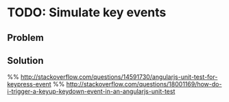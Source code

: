 # TODO: Simulate key events

## Problem

## Solution

%% http://stackoverflow.com/questions/14591730/angularjs-unit-test-for-keypress-event
%% http://stackoverflow.com/questions/18001169/how-do-i-trigger-a-keyup-keydown-event-in-an-angularjs-unit-test